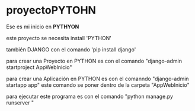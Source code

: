 # proyectoPYTOHN

Ese es mi inicio en **PYTHYON** 

este proyecto  se necesita install 'PYTHON'

también DJANGO con el comando 'pip install django'

para crear una Proyecto en PYTHON  es con el comando "django-admin startproject AppWebInicio"

para crear una Aplicación en PYTHON  es con el comanndo "django-admin startapp app"
este comando se poner dentro de la carpeta "AppWebInicio"


para ejecutar este programa es con el comando "python manage.py runserver "


